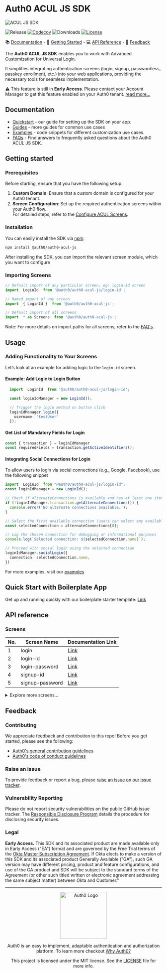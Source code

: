 # Auth0 ACUL JS SDK

![ACUL JS SDK](https://cdn.auth0.com/website/sdks/banners/auth0-acul-js-banner.png)

![Release](https://img.shields.io/npm/v/auth0-acul-js)
[![Codecov](https://img.shields.io/codecov/c/github/auth0/auth0-acul-js)](https://codecov.io/gh/auth0/auth0-acul-js)
![Downloads](https://img.shields.io/npm/dw/auth0-acul-js)
[![License](https://img.shields.io/:license-mit-blue.svg?style=flat)](https://opensource.org/licenses/MIT)

📚 [Documentation](#documentation) - 🚀 [Getting Started](#getting-started) - 💻 [API Reference](#api-reference) - 💬 [Feedback](#feedback)

The **Auth0 ACUL JS SDK** enables you to work with Advanced Customization for Universal Login.

It simplifies integrating authentication screens (login, signup, passwordless, passkey enrollment, etc.) into your web applications, providing the necessary tools for seamless implementation.

⚠ This feature is still in **Early Access**. Please contact your Account Manager to get this feature enabled on your Auth0 tenant. [read more...](#legal)

##  Documentation

- [Quickstart](https://auth0.com/docs/customize/login-pages/advanced-customizations/getting-started/sdk-quickstart) - our guide for setting up the SDK on your app.
- [Guides](https://auth0.com/docs/customize/login-pages/advanced-customizations/screens) - more guides for common use cases
- [Examples](https://github.com/auth0/universal-login/tree/master/packages/auth0-acul-js/examples) - code snippets for different customization use cases.
- [FAQs](FAQ.md) - Find answers to frequently asked questions about the Auth0 ACUL JS SDK.

##  Getting started

### Prerequisites
Before starting, ensure that you have the following setup:

1. **Custom Domain**: Ensure that a custom domain is configured for your Auth0 tenant.
2. **Screen Configuration**: Set up the required authentication screens within your Auth0 flow.  
   For detailed steps, refer to the [Configure ACUL Screens](https://auth0.com/docs/customize/login-pages/advanced-customizations/getting-started/configure-acul-screens).

### Installation

You can easily install the SDK via [npm](https://npmjs.org):

```sh
npm install @auth0/auth0-acul-js
```


After installing the SDK, you can import the relevant screen module, which you want to configure

### Importing Screens

```js
// Default import of any particular screen, eg: login-id screen
import  LoginId  from '@auth0/auth0-acul-js/login-id'; 

// Named import of any screen
import  { LoginId }  from '@auth0/auth0-acul-js'; 

// Default import of all screens
import  * as Screens  from '@auth0/auth0-acul-js'; 

```
Note: For more details on import paths for all screens, refer to the [FAQ's](FAQ.md).

## Usage

### Adding Functionality to Your Screens

Let’s look at an example for adding logic to the `login-id` screen.

#### Example: Add Logic to Login Button
```typescript
  import  LoginId  from '@auth0/auth0-acul-js/login-id';

  const loginIdManager = new LoginId();

  // Trigger the login method on button click
  loginIdManager.login({
    username: "testUser"
  });
``` 

#### Get List of Mandatory Fields for Login
 ```typescript
 const { transaction } = loginIdManager
 const requiredFields = transaction.getActiveIdentifiers();
 ```

 #### Integrating Social Connections for Login
To allow users to login via social connections (e.g., Google, Facebook), use the following snippet

```typescript
import  LoginId  from "@auth0/auth0-acul-js/login-id";
const loginIdManager = new LoginId();

// Check if alternateConnections is available and has at least one item
if (!loginIdManager.transaction.getAlternateConnections()) {
  console.error('No alternate connections available.');
}

// Select the first available connection (users can select any available connection)
const selectedConnection = alternateConnections[0];

// Log the chosen connection for debugging or informational purposes
console.log(`Selected connection: ${selectedConnection.name}`);

// Proceed with social login using the selected connection
loginIdManager.socialLogin({
  connection: selectedConnection.name,
})
```
For more examples, visit our [examples](https://github.com/auth0/universal-login/blob/master/packages/auth0-acul-js/examples/login-id.md)

## Quick Start with Boilerplate App
Get up and running quickly with our boilerplate starter template: [Link](https://github.com/auth0/auth0-acul-react-boilerplate)

##  API reference
### Screens

| No. | Screen Name       | Documentation Link                                                                                      |
|--------|-------------------|-------------------------------------------------------------------------------------------|
| 1      | login             | [Link](https://auth0.github.io/universal-login/classes/Classes.Login.html)                 |
| 2      | login-id          | [Link](https://auth0.github.io/universal-login/classes/Classes.LoginId.html)              |
| 3      | login-password    | [Link](https://auth0.github.io/universal-login/classes/Classes.LoginPassword.html)         |
| 4      | signup-id         | [Link](https://auth0.github.io/universal-login/classes/Classes.SignupId.html)              |
| 5      | signup-password   | [Link](https://auth0.github.io/universal-login/classes/Classes.SignupPassword.html)        |

<details>
  <summary>Explore more screens...</summary>

| No. | Screen Name                                      | Documentation Link                                                                                                                        |
|--------|-------------------------------------------|-----------------------------------------------------------------------------------------------------------------------------|
| 6      | login-passwordless-email-code            | [Link](https://auth0.github.io/universal-login/classes/Classes.LoginPasswordlessEmailCode.html)                             |
| 7      | login-passwordless-sms-otp                | [Link](https://auth0.github.io/universal-login/classes/Classes.LoginPasswordlessSmsOtp.html)                                 |
| 8      | passkey-enrollment                        | [Link](https://auth0.github.io/universal-login/classes/Classes.PasskeyEnrollment.html)                                       |
| 9      | passkey-enrollment-local                  | [Link](https://auth0.github.io/universal-login/classes/Classes.PasskeyEnrollmentLocal.html)                                 |
| 10     | phone-identifier-enrollment               | [Link](https://auth0.github.io/universal-login/classes/Classes.PhoneIdentifierEnrollment.html)                               |
| 11     | phone-identifier-challenge                | [Link](https://auth0.github.io/universal-login/classes/Classes.PhoneIdentifierChallenge.html)                               |
| 12     | email-identifier-challenge                | [Link](https://auth0.github.io/universal-login/classes/Classes.EmailIdentifierChallenge.html)                               |
| 13     | interstitial-captcha                      | [Link](https://auth0.github.io/universal-login/classes/Classes.InterstitialCaptcha.html)                                     |
| 14     | reset-password-email                      | [Link](https://auth0.github.io/universal-login/classes/Classes.ResetPasswordEmail.html)                                     |
| 15     | reset-password-request                    | [Link](https://auth0.github.io/universal-login/classes/Classes.ResetPasswordRequest.html)                                   |
| 16     | reset-password                            | [Link](https://auth0.github.io/universal-login/classes/Classes.ResetPassword.html)                                         |
| 17     | reset-password-error                      | [Link](https://auth0.github.io/universal-login/classes/Classes.ResetPasswordError.html)                                     |
| 18     | reset-password-success                    | [Link](https://auth0.github.io/universal-login/classes/Classes.ResetPasswordSuccess.html)                                   |
| 19     | signup                                    | [Link](https://auth0.github.io/universal-login/classes/Classes.Signup.html)                                               |
| 20     | mfa-detect-browser-capabilities          | [Link](https://auth0.github.io/universal-login/classes/Classes.MfaDetectBrowserCapabilities.html)   |
| 21     | mfa-enroll-result          | [Link](https://auth0.github.io/universal-login/classes/Classes.MfaEnrollResult.html)   |
| 22     | mfa-begin-enroll-options                  | [Link](https://auth0.github.io/universal-login/classes/Classes.MfaBeginEnrollOptions.html)                                 |
| 23     | mfa-login-options          | [Link](https://auth0.github.io/universal-login/classes/Classes.MfaLoginOptions.html)   |
| 24     | mfa-push-enrollment-qr                    | [Link](https://auth0.github.io/universal-login/classes/Classes.MfaPushEnrollmentQr.html)                                  |
| 25     | mfa-push-welcome                          | [Link](https://auth0.github.io/universal-login/classes/Classes.MfaPushWelcome.html)                                        |
| 26     | mfa-push-challenge-push          | [Link](https://auth0.github.io/universal-login/classes/Classes.MfaPushChallengePush.html)   |
| 27     | mfa-push-list                             | [Link](https://auth0.github.io/universal-login/classes/Classes.MfaPushList.html)                                           |
| 28     | mfa-country-codes                         | [Link](https://auth0.github.io/universal-login/classes/Classes.MfaCountryCodes.html)                                       |
| 29     | mfa-sms-challenge                  |   [Link](https://auth0.github.io/universal-login/classes/Classes.MfaSmsChallenge.html)                                 |
| 30     | mfa-sms-enrollment                        | [Link](https://auth0.github.io/universal-login/classes/Classes.MfaSmsEnrollment.html)                                        |
| 31     | mfa-sms-list                  |   [Link](https://auth0.github.io/universal-login/classes/Classes.MfaSmsList.html)                                 |
| 32     | mfa-email-challenge          | [Link](https://auth0.github.io/universal-login/classes/Classes.MfaEmailChallenge.html)   |
| 33     | mfa-email-list          | [Link](https://auth0.github.io/universal-login/classes/Classes.MfaEmailList.html)   |
| 34     | accept-invitation          | [Link](https://auth0.github.io/universal-login/classes/Classes.AcceptInvitation.html)   |
| 35     | organization-picker   | [Link](https://auth0.github.io/universal-login/classes/Classes.OrganizationPicker.html)        |
| 36     | organization-selection   | [Link](https://auth0.github.io/universal-login/classes/Classes.OrganizationSelection.html)        |
| 37     | mfa-otp-challenge          | [Link](https://auth0.github.io/universal-login/classes/Classes.MfaOtpChallenge.html)   |
| 38     | mfa-otp-enrollment-code          | [Link](https://auth0.github.io/universal-login/classes/Classes.MfaOtpEnrollmentCode.html)   |
| 39     | mfa-otp-enrollment-qr          | [Link](https://auth0.github.io/universal-login/classes/Classes.MfaOtpEnrollmentQr.html)   |
| 40     | reset-password-mfa-email-challenge          | [Link](https://auth0.github.io/universal-login/classes/Classes.ResetPasswordMfaEmailChallenge.html)   |
| 41     | reset-password-mfa-push-challenge-push          | [Link](https://auth0.github.io/universal-login/classes/Classes.ResetPasswordMfaPushChallengePush.html)   |
| 42     | reset-password-mfa-sms-challenge          | [Link](https://auth0.github.io/universal-login/classes/Classes.ResetPasswordMfaSmsChallenge.html)   |
| 43     | reset-password-mfa-otp-challenge          | [Link](https://auth0.github.io/universal-login/classes/Classes.OrganizationSelection.html)   |
| 44     | mfa-phone-enrollment          | [Link](https://auth0.github.io/universal-login/classes/Classes.MfaPhoneEnrollment.html)   |
| 45     | mfa-voice-enrollment          | [Link](https://auth0.github.io/universal-login/classes/Classes.MfaVoiceEnrollment.html)   |
| 46     | mfa-recovery-code-challenge          | [Link](https://auth0.github.io/universal-login/classes/Classes.MfaRecoveryCodeChallenge.html)   |
| 47     | device-code-activation-allowed          | [Link](https://auth0.github.io/universal-login/classes/Classes.DeviceCodeActivationAllowed.html)   |
| 48     | device-code-activation-denied          | [Link](https://auth0.github.io/universal-login/classes/Classes.DeviceCodeActivationDenied.html)   |
| 49     | device-code-activation          | [Link](https://auth0.github.io/universal-login/classes/Classes.DeviceCodeActivation.html)   |
| 50     | reset-password-mfa-recovery-code-challenge          | [Link](https://auth0.github.io/universal-login/classes/Classes.ResetPasswordMfaRecoveryCodeChallenge.html)   |
| 51     | reset-password-mfa-voice          | [Link](https://auth0.github.io/universal-login/classes/Classes.ResetPasswordMfaVoiceChallenge.html)   |
| 52     | redeem-ticket          | [Link](https://auth0.github.io/universal-login/classes/Classes.RedeemTicket.html)   |
| 53     | device-code-confirmation          | [Link](https://auth0.github.io/universal-login/classes/Classes.DeviceCodeConfirmation.html)   |
| 54     | mfa-phone-challenge | [Link](https://auth0.github.io/universal-login/classes/Classes.MfaPhoneChallenge.html) |
| 55     | mfa-voice-challenge          | [Link](https://auth0.github.io/universal-login/classes/Classes.MfaVoiceChallenge.html)   |
| 56     | mfa-recovery-code-enrollment          | [Link](https://auth0.github.io/universal-login/classes/Classes.MfaRecoveryCodeEnrollment.html)   |
| 57     | reset-password-mfa-phone-challenge        | [Link](https://auth0.github.io/universal-login/classes/Classes.ResetPasswordMfaPhoneChallenge.html)                        |
| 58     | mfa-recovery-code-challenge-new-code | [Link](https://auth0.github.io/universal-login/classes/Classes.MfaRecoveryCodeChallengeNewCode.html) |
| 59     | logout | [Link](https://auth0.github.io/universal-login/classes/Classes.Logout.html) |
| 60     | logout-aborted | [Link](https://auth0.github.io/universal-login/classes/Classes.LogoutAborted.html) |
| 61     | logout-complete | [Link](https://auth0.github.io/universal-login/classes/Classes.LogoutComplete.html) |
| 62     | Email Verification Result   | [Link](https://auth0.github.io/universal-login/classes/Classes.EmailVerificationResult.html)                     |
| 63     | login-email-verification    | [Link](https://auth0.github.io/universal-login/classes/Classes.LoginEmailVerification.html)                     |

</details>





##  Feedback

### Contributing

We appreciate feedback and contribution to this repo! Before you get started, please see the following:

- [Auth0's general contribution guidelines](https://github.com/auth0/open-source-template/blob/master/GENERAL-CONTRIBUTING.md)
- [Auth0's code of conduct guidelines](https://github.com/auth0/open-source-template/blob/master/CODE-OF-CONDUCT.md)

### Raise an issue

To provide feedback or report a bug, please [raise an issue on our issue tracker](https://github.com/auth0/universal-login/issues).

### Vulnerability Reporting

Please do not report security vulnerabilities on the public GitHub issue tracker. The [Responsible Disclosure Program](https://auth0.com/responsible-disclosure-policy) details the procedure for disclosing security issues.

### Legal

**Early Access.** This SDK and its associated product are made available only in Early Access ("EA") format and are governed by the Free Trial terms of the [Okta Master Subscription Agreement](https://www.okta.com/agreements/#mastersubscriptionagreement). If Okta elects to make a version of this SDK and its associated product Generally Available ("GA"), such GA version may have different pricing, product and feature configurations, and use of the GA product and SDK will be subject to the standard terms of the Agreement (or other such titled written or electronic agreement addressing the same subject matter) between Okta and Customer."

---

<p align="center">
  <picture>
    <source media="(prefers-color-scheme: light)" srcset="https://cdn.auth0.com/website/sdks/logos/auth0_light_mode.png"   width="150">
    <source media="(prefers-color-scheme: dark)" srcset="https://cdn.auth0.com/website/sdks/logos/auth0_dark_mode.png" width="150">
    <img alt="Auth0 Logo" src="https://cdn.auth0.com/website/sdks/logos/auth0_light_mode.png" width="150">
  </picture>
</p>
<p align="center">Auth0 is an easy to implement, adaptable authentication and authorization platform. To learn more checkout <a href="https://auth0.com/why-auth0">Why Auth0?</a></p>
<p align="center">
This project is licensed under the MIT license. See the <a href="https://github.com/auth0/auth0.js/blob/master/LICENSE"> LICENSE</a> file for more info.</p>